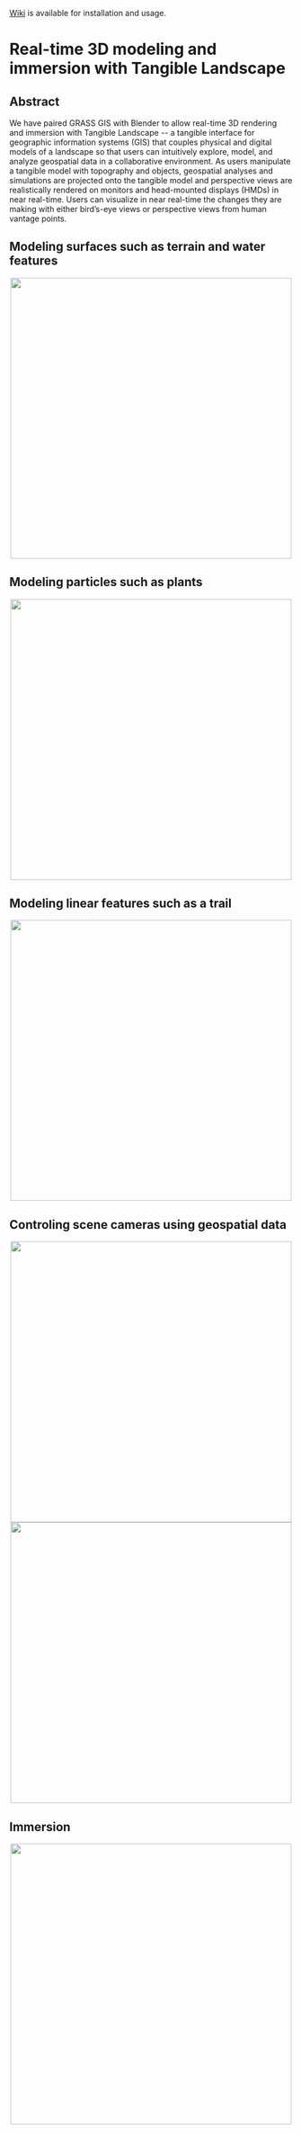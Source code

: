 
[Wiki](https://github.com/ptabriz/Realtime_3Drendering_immersion_with_Tangibles/wiki) is available for installation and usage.

# Real-time 3D modeling and immersion with Tangible Landscape

## Abstract
We have paired GRASS GIS with Blender to allow real-time 3D rendering and immersion with Tangible Landscape -- a tangible interface for geographic information systems (GIS) that couples physical and digital models of a landscape so that users can intuitively explore, model, and analyze geospatial data in a collaborative environment. As users manipulate a tangible model with topography and objects, geospatial analyses and simulations are projected onto the tangible model and perspective views are realistically rendered on monitors and head-mounted displays (HMDs) in near real-time. Users can visualize in near real-time the changes they are making with either bird’s-eye views or perspective views from human vantage points. 

## Modeling surfaces such as terrain and water features 
<span style="display:block;text-align:center"><img src="https://raw.githubusercontent.com/wiki/ptabriz/3D_immersion_TL/images/anim_water.gif" width=500>

## Modeling particles such as plants
<span style="display:block;text-align:center"><img src="https://raw.githubusercontent.com/wiki/ptabriz/3D_immersion_TL/images/anim_trees.gif" width=500>
  
## Modeling linear features such as a trail
<span style="display:block;text-align:center"><img src="https://raw.githubusercontent.com/wiki/ptabriz/3D_immersion_TL/images/anim_trail.gif" width=500>

## Controling scene cameras using geospatial data
<span style="display:block;text-align:center"><img src="https://raw.githubusercontent.com/wiki/ptabriz/3D_immersion_TL/images/camera1.gif" width=500>
  <span style="display:block;text-align:center"><img src="https://raw.githubusercontent.com/wiki/ptabriz/3D_immersion_TL/images/camera2.gif" width=500>

## Immersion
<span style="display:block;text-align:center"><img src="https://raw.githubusercontent.com/wiki/ptabriz/3D_immersion_TL/images/anim_oculus.gif" width=500>



